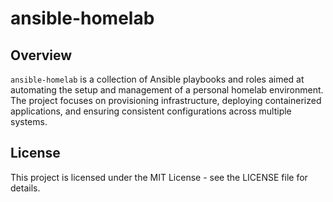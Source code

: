 # ansible-homelab

## Overview

`ansible-homelab` is a collection of Ansible playbooks and roles aimed at automating the setup and management of a personal homelab environment. The project focuses on provisioning infrastructure, deploying containerized applications, and ensuring consistent configurations across multiple systems.

## License
This project is licensed under the MIT License - see the LICENSE file for details.
